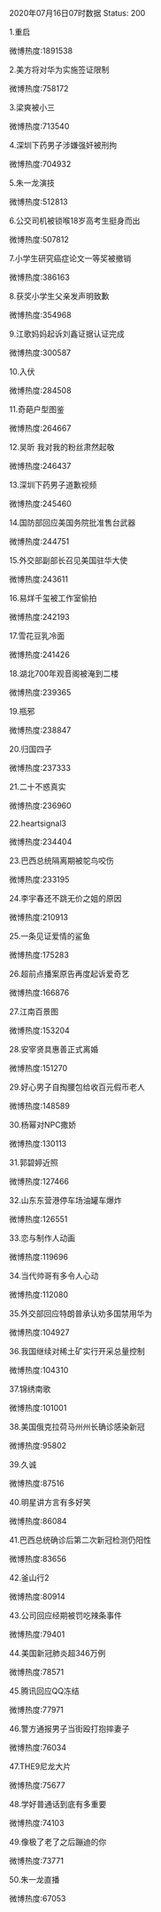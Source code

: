 2020年07月16日07时数据
Status: 200

1.重启

微博热度:1891538

2.美方将对华为实施签证限制

微博热度:758172

3.梁爽被小三

微博热度:713540

4.深圳下药男子涉嫌强奸被刑拘

微博热度:704932

5.朱一龙演技

微博热度:512813

6.公交司机被锁喉18岁高考生挺身而出

微博热度:507812

7.小学生研究癌症论文一等奖被撤销

微博热度:386163

8.获奖小学生父亲发声明致歉

微博热度:354968

9.江歌妈妈起诉刘鑫证据认证完成

微博热度:300587

10.入伏

微博热度:284508

11.奇葩户型图鉴

微博热度:264667

12.吴昕 我对我的粉丝肃然起敬

微博热度:246437

13.深圳下药男子道歉视频

微博热度:245460

14.国防部回应美国务院批准售台武器

微博热度:244751

15.外交部副部长召见美国驻华大使

微博热度:243611

16.易烊千玺被工作室偷拍

微博热度:242193

17.雪花豆乳冷面

微博热度:241426

18.湖北700年观音阁被淹到二楼

微博热度:239365

19.瓶邪

微博热度:238847

20.归国四子

微博热度:237333

21.二十不惑真实

微博热度:236960

22.heartsignal3

微博热度:234404

23.巴西总统隔离期被鸵鸟咬伤

微博热度:233195

24.李宇春还不跳无价之姐的原因

微博热度:210913

25.一条见证爱情的鲨鱼

微博热度:175283

26.超前点播案原告再度起诉爱奇艺

微博热度:166876

27.江南百景图

微博热度:153204

28.安宰贤具惠善正式离婚

微博热度:151270

29.好心男子自掏腰包给收百元假币老人

微博热度:148589

30.杨幂对NPC撒娇

微博热度:130113

31.郭碧婷近照

微博热度:127466

32.山东东营港停车场油罐车爆炸

微博热度:126551

33.恋与制作人动画

微博热度:119696

34.当代帅哥有多令人心动

微博热度:112080

35.外交部回应特朗普承认劝多国禁用华为

微博热度:104927

36.我国继续对稀土矿实行开采总量控制

微博热度:104310

37.锦绣南歌

微博热度:101001

38.美国俄克拉荷马州州长确诊感染新冠

微博热度:95802

39.久诚

微博热度:87516

40.明星讲方言有多好笑

微博热度:86084

41.巴西总统确诊后第二次新冠检测仍阳性

微博热度:83656

42.釜山行2

微博热度:80914

43.公司回应经期被罚吃辣条事件

微博热度:79401

44.美国新冠肺炎超346万例

微博热度:78571

45.腾讯回应QQ冻结

微博热度:77971

46.警方通报男子当街殴打抱摔妻子

微博热度:76034

47.THE9尼龙大片

微博热度:75677

48.学好普通话到底有多重要

微博热度:74103

49.像极了老了之后蹦迪的你

微博热度:73771

50.朱一龙直播

微博热度:67053

